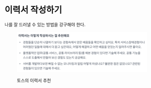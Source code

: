# 이력서 작성하기

나를 잘 드러낼 수 있는 방법을 강구해야 한다.







<figure><img src="../.gitbook/assets/image (3) (1) (1) (1) (1) (1) (1) (1) (1) (1) (1).png" alt=""><figcaption><p>토스의 이력서 추천</p></figcaption></figure>
